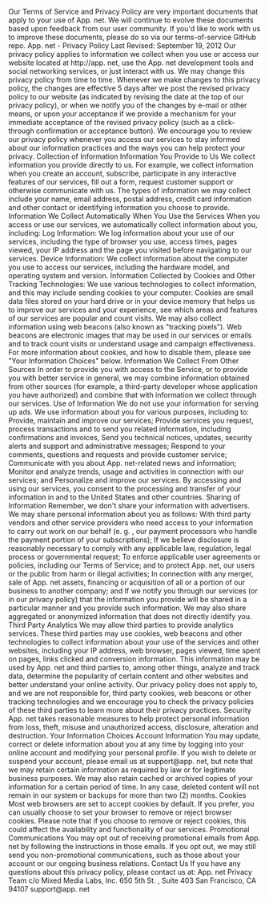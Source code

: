 Our Terms of Service and Privacy Policy are very important documents that apply to your use of App. net. We will continue to evolve these documents based upon feedback from our user community. If you'd like to work with us to improve these documents, please do so via our terms-of-service GitHub repo. App. net - Privacy Policy Last Revised: September 19, 2012 Our privacy policy applies to information we collect when you use or access our website located at http://app. net, use the App. net development tools and social networking services, or just interact with us. We may change this privacy policy from time to time. Whenever we make changes to this privacy policy, the changes are effective 5 days after we post the revised privacy policy to our website (as indicated by revising the date at the top of our privacy policy), or when we notify you of the changes by e-mail or other means, or upon your acceptance if we provide a mechanism for your immediate acceptance of the revised privacy policy (such as a click-through confirmation or acceptance button). We encourage you to review our privacy policy whenever you access our services to stay informed about our information practices and the ways you can help protect your privacy. Collection of Information Information You Provide to Us We collect information you provide directly to us. For example, we collect information when you create an account, subscribe, participate in any interactive features of our services, fill out a form, request customer support or otherwise communicate with us. The types of information we may collect include your name, email address, postal address, credit card information and other contact or identifying information you choose to provide. Information We Collect Automatically When You Use the Services When you access or use our services, we automatically collect information about you, including: Log Information: We log information about your use of our services, including the type of browser you use, access times, pages viewed, your IP address and the page you visited before navigating to our services. Device Information: We collect information about the computer you use to access our services, including the hardware model, and operating system and version. Information Collected by Cookies and Other Tracking Technologies: We use various technologies to collect information, and this may include sending cookies to your computer. Cookies are small data files stored on your hard drive or in your device memory that helps us to improve our services and your experience, see which areas and features of our services are popular and count visits. We may also collect information using web beacons (also known as "tracking pixels"). Web beacons are electronic images that may be used in our services or emails and to track count visits or understand usage and campaign effectiveness. For more information about cookies, and how to disable them, please see "Your Information Choices" below. Information We Collect From Other Sources In order to provide you with access to the Service, or to provide you with better service in general, we may combine information obtained from other sources (for example, a third-party developer whose application you have authorized) and combine that with information we collect through our services. Use of Information We do not use your information for serving up ads. We use information about you for various purposes, including to: Provide, maintain and improve our services; Provide services you request, process transactions and to send you related information, including confirmations and invoices, Send you technical notices, updates, security alerts and support and administrative messages; Respond to your comments, questions and requests and provide customer service; Communicate with you about App. net-related news and information; Monitor and analyze trends, usage and activities in connection with our services; and Personalize and improve our services. By accessing and using our services, you consent to the processing and transfer of your information in and to the United States and other countries. Sharing of Information Remember, we don't share your information with advertisers. We may share personal information about you as follows: With third party vendors and other service providers who need access to your information to carry out work on our behalf (e. g. , our payment processors who handle the payment portion of your subscriptions); If we believe disclosure is reasonably necessary to comply with any applicable law, regulation, legal process or governmental request; To enforce applicable user agreements or policies, including our Terms of Service; and to protect App. net, our users or the public from harm or illegal activities; In connection with any merger, sale of App. net assets, financing or acquisition of all or a portion of our business to another company; and If we notify you through our services (or in our privacy policy) that the information you provide will be shared in a particular manner and you provide such information. We may also share aggregated or anonymized information that does not directly identify you. Third Party Analytics We may allow third parties to provide analytics services. These third parties may use cookies, web beacons and other technologies to collect information about your use of the services and other websites, including your IP address, web browser, pages viewed, time spent on pages, links clicked and conversion information. This information may be used by App. net and third parties to, among other things, analyze and track data, determine the popularity of certain content and other websites and better understand your online activity. Our privacy policy does not apply to, and we are not responsible for, third party cookies, web beacons or other tracking technologies and we encourage you to check the privacy policies of these third parties to learn more about their privacy practices. Security App. net takes reasonable measures to help protect personal information from loss, theft, misuse and unauthorized access, disclosure, alteration and destruction. Your Information Choices Account Information You may update, correct or delete information about you at any time by logging into your online account and modifying your personal profile. If you wish to delete or suspend your account, please email us at support@app. net, but note that we may retain certain information as required by law or for legitimate business purposes. We may also retain cached or archived copies of your information for a certain period of time. In any case, deleted content will not remain in our system or backups for more than two (2) months. Cookies Most web browsers are set to accept cookies by default. If you prefer, you can usually choose to set your browser to remove or reject browser cookies. Please note that if you choose to remove or reject cookies, this could affect the availability and functionality of our services. Promotional Communications You may opt out of receiving promotional emails from App. net by following the instructions in those emails. If you opt out, we may still send you non-promotional communications, such as those about your account or our ongoing business relations. Contact Us If you have any questions about this privacy policy, please contact us at: App. net Privacy Team c/o Mixed Media Labs, Inc. 650 5th St. , Suite 403 San Francisco, CA 94107 support@app. net